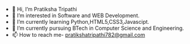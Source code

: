 - 👋 Hi, I’m Pratiksha Tripathi
- 👀 I’m interested in Software and WEB Development.
- 🌱 I’m currently learning Python,HTML5,CSS3,Javascipt.
- 💞️ I’m currently pursuing BTech in Computer Science and Engineering.
- 📫 How to reach me-  pratikshatripathi782@gmail.com

<!---
pratiksha25252/pratiksha25252 is a ✨ special ✨ repository because its `README.md` (this file) appears on your GitHub profile.
You can click the Preview link to take a look at your changes.
--->
